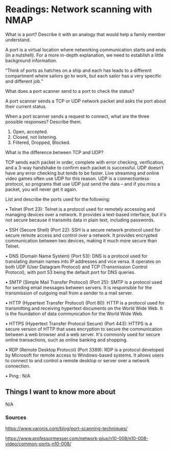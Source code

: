 # Readings: Network scanning with NMAP

What is a port? Describe it with an analogy that would help a family member understand.

A port is a virtual location where networking communication starts and ends (in a nutshell). For a more in-depth explanation, we need to establish a little background information. 

“Think of ports as hatches on a ship and each has leads to a different compartment where sailors go to work, but each sailor has a very specific and different job.”

What does a port scanner send to a port to check the status?

A port scanner sends a TCP or UDP network packet and asks the port about their current status.

When a port scanner sends a request to connect, what are the three possible responses? Describe them.

1.	Open, accepted.
2.	Closed, not listening.
3.	Filtered, Dropped, Blocked.

What is the difference between TCP and UDP?

TCP sends each packet in order, complete with error checking, verification, and a 3-way handshake to confirm each packet is successful. UDP doesn’t have any error checking but tends to be faster. Live streaming and online video games often use UDP for this reason. UDP is a connectionless protocol, so programs that use UDP just send the data – and if you miss a packet, you will never get it again.

List and describe the ports used for the following:

•	Telnet (Port 23): Telnet is a protocol used for remotely accessing and managing devices over a network. It provides a text-based interface, but it's not secure because it transmits data in plain text, including passwords.

•	SSH (Secure Shell) (Port 22): SSH is a secure network protocol used for secure remote access and control over a network. It provides encrypted communication between two devices, making it much more secure than Telnet.

•	DNS (Domain Name System) (Port 53): DNS is a protocol used for translating domain names into IP addresses and vice versa. It operates on both UDP (User Datagram Protocol) and TCP (Transmission Control Protocol), with port 53 being the default port for DNS queries.

•	SMTP (Simple Mail Transfer Protocol) (Port 25): SMTP is a protocol used for sending email messages between servers. It is responsible for the transmission of outgoing mail from a sender to a mail server.

•	HTTP (Hypertext Transfer Protocol) (Port 80): HTTP is a protocol used for transmitting and receiving hypertext documents on the World Wide Web. It is the foundation of data communication for the World Wide Web.

•	HTTPS (Hypertext Transfer Protocol Secure) (Port 443): HTTPS is a secure version of HTTP that uses encryption to secure the communication between a web browser and a web server. It's commonly used for secure online transactions, such as online banking and shopping.

•	RDP (Remote Desktop Protocol) (Port 3389): RDP is a protocol developed by Microsoft for remote access to Windows-based systems. It allows users to connect to and control a remote desktop or server over a network connection.

•	Ping : N/A

## Things I want to know more about
N/A

### Sources

https://www.varonis.com/blog/port-scanning-techniques/

https://www.professormesser.com/network-plus/n10-008/n10-008-video/common-ports-n10-008/
